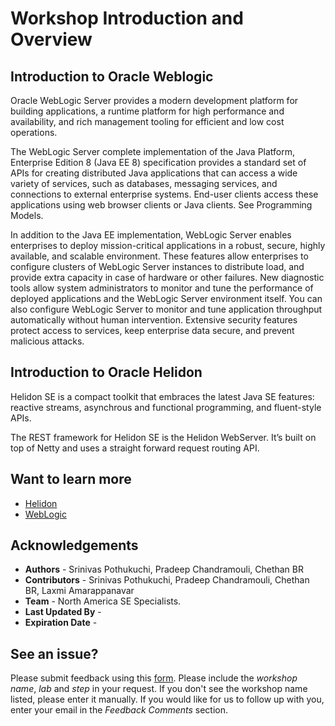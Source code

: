 # Workshop Introduction and Overview

## Introduction to Oracle Weblogic 

Oracle WebLogic Server provides a modern development platform for building applications, a runtime platform for high performance and availability, and rich management tooling for efficient and low cost operations.

The WebLogic Server complete implementation of the Java Platform, Enterprise Edition 8 (Java EE 8) specification provides a standard set of APIs for creating distributed Java applications that can access a wide variety of services, such as databases, messaging services, and connections to external enterprise systems. End-user clients access these applications using web browser clients or Java clients. See Programming Models.

In addition to the Java EE implementation, WebLogic Server enables enterprises to deploy mission-critical applications in a robust, secure, highly available, and scalable environment. These features allow enterprises to configure clusters of WebLogic Server instances to distribute load, and provide extra capacity in case of hardware or other failures. New diagnostic tools allow system administrators to monitor and tune the performance of deployed applications and the WebLogic Server environment itself. You can also configure WebLogic Server to monitor and tune application throughput automatically without human intervention. Extensive security features protect access to services, keep enterprise data secure, and prevent malicious attacks.

## Introduction to Oracle Helidon

Helidon SE is a compact toolkit that embraces the latest Java SE features: reactive streams, asynchrous and functional programming, and fluent-style APIs.

The REST framework for Helidon SE is the Helidon WebServer. It’s built on top of Netty and uses a straight forward request routing API.

   

## Want to learn more
- [Helidon](https://helidon.io/#/)
- [WebLogic](https://docs.oracle.com/en/middleware/standalone/weblogic-server/14.1.1.0/index.html)
  

## Acknowledgements

- **Authors** - Srinivas Pothukuchi, Pradeep Chandramouli, Chethan BR
- **Contributors** - Srinivas Pothukuchi, Pradeep Chandramouli, Chethan BR, Laxmi Amarappanavar
- **Team** - North America SE Specialists.
- **Last Updated By** -  
- **Expiration Date** - 

## See an issue?
Please submit feedback using this [form](https://apexapps.oracle.com/pls/apex/f?p=133:1:::::P1_FEEDBACK:1). Please include the *workshop name*, *lab* and *step* in your request.  If you don't see the workshop name listed, please enter it manually. If you would like for us to follow up with you, enter your email in the *Feedback Comments* section.
      


